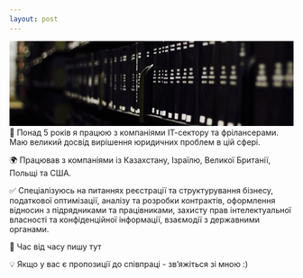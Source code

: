 ```yaml
---
layout: post
---
```

<img src="/images/fulls/01.jpg" class="fit image">  💼 Понад 5 років я працюю з компаніями ІТ-сектору та фрілансерами. Маю великий досвід вирішення юридичних проблем в цій сфері. 

🌍 Працював з компаніями із Казахстану, Ізраїлю, Великої Британії, Польщі та США. 

✅ Спеціалізуюсь на питаннях реєстрації та структурування бізнесу, податкової оптимізації, аналізу та розробки контрактів, оформлення відносин з підрядниками та працівниками, захисту прав інтелектуальної власності та конфіденційної інформації, взаємодії з державними органами.

📑 Час від часу пишу тут

💡 Якщо у вас є пропозиції до співпраці - зв’яжіться зі мною :) 
